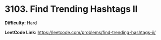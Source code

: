 # 3103. Find Trending Hashtags II 

**Difficulty:** Hard

**LeetCode Link:** https://leetcode.com/problems/find-trending-hashtags-ii/

